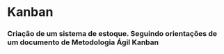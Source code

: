 # Kanban 
### Criação de um sistema de estoque. Seguindo orientações de um documento de Metodologia Ágil Kanban
